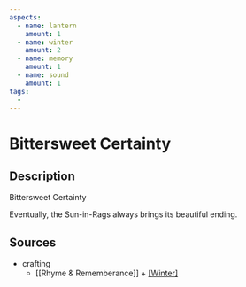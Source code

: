 ```yaml
---
aspects: 
  - name: lantern
    amount: 1
  - name: winter
    amount: 2
  - name: memory
    amount: 1
  - name: sound
    amount: 1
tags:
  - 
---
```


# Bittersweet Certainty

## Description
Bittersweet Certainty

Eventually, the Sun-in-Rags always brings its beautiful ending.
## Sources
- crafting 
	- [[Rhyme & Rememberance]] + [[Winter]](5)